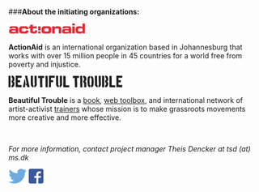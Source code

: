 ###**About the initiating organizations:**

[<img src="/img/aa-logo.png" title="ActionAid">](http://actionaid.org/)

**ActionAid** is an international organization based in Johannesburg that works with over 15 million people in 45 countries for a world free from poverty and injustice.

[<img src="/img/bt-logo.png" title="Beautiful Trouble">](http://beautifultrouble.org)

**Beautiful Trouble** is a [book](http://beautifultrouble.org/the-book/), [web toolbox](http://beautifultrouble.org), and international network of artist-activist [trainers](http://beautifultrouble.org/trainings) whose mission is to make grassroots movements more creative and more effective.

<br>

_For more information, contact project manager Theis Dencker at tsd (at) ms.dk_

[<img src="/img/twit.png" class="social-icon" title="Connect with us on Twitter">](https://twitter.com/beautrising)
[<img src="/img/fb.png" class="social-icon" title="Connect with us on Facebook">](https://facebook.com/beautifulrising)
